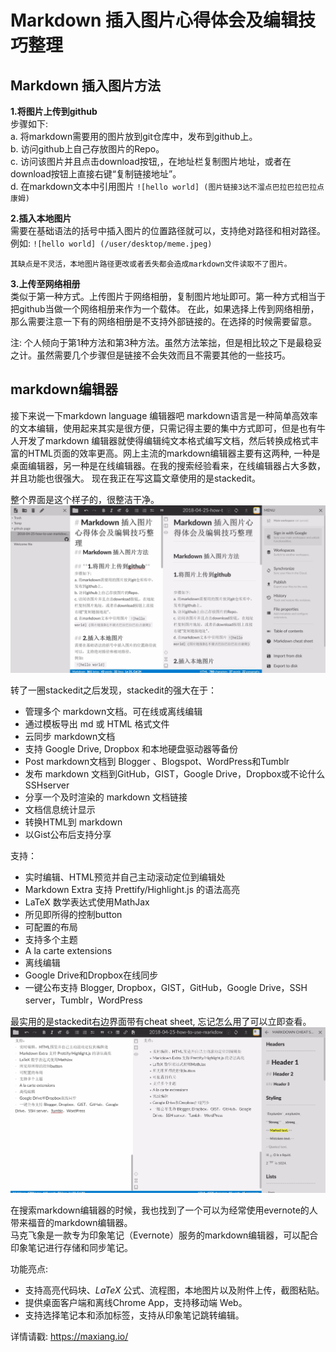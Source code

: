 # Markdown 插入图片心得体会及编辑技巧整理
## Markdown 插入图片方法

 **1.将图片上传到github**<br>
步骤如下:<br>
a. 将markdown需要用的图片放到git仓库中，发布到github上。<br>
b. 访问github上自己存放图片的Repo。<br>
c. 访问该图片并且点击download按钮,，在地址栏复制图片地址，或者在download按钮上直接右键“复制链接地址”。<br>
d. 在markdown文本中引用图片 `![hello world] (图片链接3达不溜点巴拉巴拉巴拉点康姆)`

**2.插入本地图片** <br>
需要在基础语法的括号中插入图片的位置路径就可以，支持绝对路径和相对路径。
例如:
`![hello world] (/user/desktop/meme.jpeg)`

    其缺点是不灵活，本地图片路径更改或者丢失都会造成markdown文件读取不了图片。
  
  

**3.上传至网络相册**<br>
类似于第一种方式。上传图片于网络相册，复制图片地址即可。第一种方式相当于把github当做一个网络相册来作为一个载体。
在此，如果选择上传到网络相册，那么需要注意一下有的网络相册是不支持外部链接的。在选择的时候需要留意。

注:
个人倾向于第1种方法和第3种方法。虽然方法笨拙，但是相比较之下是最稳妥之计。虽然需要几个步骤但是链接不会失效而且不需要其他的一些技巧。

## markdown编辑器

接下来说一下markdown language 编辑器吧
markdown语言是一种简单高效率的文本编辑，使用起来其实是很方便，只需记得主要的集中方式即可，但是也有牛人开发了markdown 编辑器就使得编辑纯文本格式编写文档，然后转换成格式丰富的HTML页面的效率更高。网上主流的markdown编辑器主要有这两种, 一种是桌面编辑器，另一种是在线编辑器。在我的搜索经验看来，在线编辑器占大多数，并且功能也很强大。 
现在我正在写这篇文章使用的是stackedit。

整个界面是这个样子的，很整洁干净。
![stackedit](https://raw.githubusercontent.com/supperac/ts/master/screenshot-stackedit.io-2018.04.24-12-42-39.jpeg)

转了一圈stackedit之后发现，stackedit的强大在于：
-   管理多个 markdown文档。可在线或离线编辑
-   通过模板导出 md 或 HTML 格式文件
-   云同步 markdown文档
-   支持 Google Drive, Dropbox 和本地硬盘驱动器等备份
-   Post markdown文档到 Blogger 、Blogspot、WordPress和Tumblr
-   发布 markdown 文档到GitHub，GIST，Google Drive，Dropbox或不论什么SSHserver
-   分享一个及时渲染的 markdown 文档链接
-   文档信息统计显示
-   转换HTML到 markdown
-   以Gist公布后支持分享

支持：
-   实时编辑、HTML预览并自己主动滚动定位到编辑处
-   Markdown Extra 支持 Prettify/Highlight.js 的语法高亮
-   LaTeX 数学表达式使用MathJax
-   所见即所得的控制button
-   可配置的布局
-   支持多个主题
-   A la carte extensions
-   离线编辑
-   Google Drive和Dropbox在线同步
-   一键公布支持 Blogger, Dropbox，GIST，GitHub，Google Drive，SSH server，Tumblr，WordPress

最实用的是stackedit右边界面带有cheat sheet, 忘记怎么用了可以立即查看。
![Markdown cheat sheet](https://github.com/supperac/ts/blob/master/screenshot-stackedit.io-2018.04.24-12-53-54.jpeg?raw=true)

在搜索markdown编辑器的时候，我也找到了一个可以为经常使用evernote的人带来福音的markdown编辑器。<br>
马克飞象是一款专为印象笔记（Evernote）服务的markdown编辑器，可以配合印象笔记进行存储和同步笔记。

功能亮点:
 - 支持高亮代码块、*LaTeX* 公式、流程图，本地图片以及附件上传，截图粘贴。
 - 提供桌面客户端和离线Chrome App，支持移动端 Web。
 - 支持选择笔记本和添加标签，支持从印象笔记跳转编辑。
 
 详情请戳: https://maxiang.io/


<!--stackedit_data:
eyJoaXN0b3J5IjpbLTYyNjYxNDIyMywxOTQ1MTg0NDYxLDE0MD
A3OTkyMjQsMTgxMTMyNzA0LC0xMzI0Njk1NzAsLTQ4Nzk0NjEz
MCwtMjgwODM5MTM4LDIwNzIwMzU0NCwtNjA2MTA1OTU3LC01Nz
MxOTQ1MDNdfQ==
-->
<!--stackedit_data:
eyJoaXN0b3J5IjpbLTEwNDI3NzE4MzVdfQ==
-->